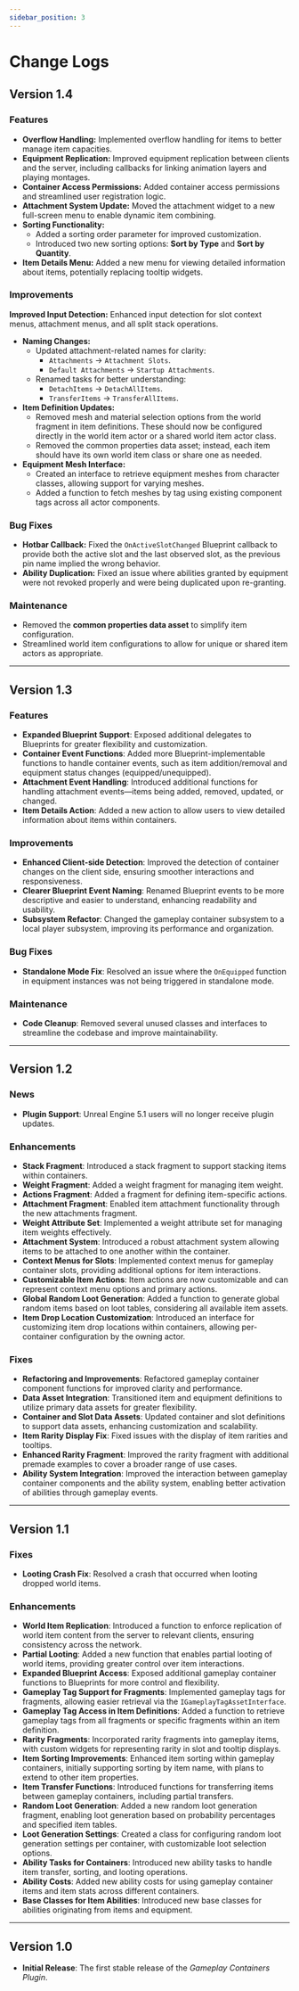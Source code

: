 ```yaml
---
sidebar_position: 3
---
```


# Change Logs

## Version 1.4

### Features
- **Overflow Handling:** Implemented overflow handling for items to better manage item capacities.
- **Equipment Replication:** Improved equipment replication between clients and the server, including callbacks for linking animation layers and playing montages.
- **Container Access Permissions:** Added container access permissions and streamlined user registration logic.
- **Attachment System Update:** Moved the attachment widget to a new full-screen menu to enable dynamic item combining.
- **Sorting Functionality:**  
  - Added a sorting order parameter for improved customization.  
  - Introduced two new sorting options: **Sort by Type** and **Sort by Quantity**.
- **Item Details Menu:** Added a new menu for viewing detailed information about items, potentially replacing tooltip widgets.

### Improvements
  **Improved Input Detection:** Enhanced input detection for slot context menus, attachment menus, and all split stack operations.
- **Naming Changes:**  
  - Updated attachment-related names for clarity:  
    - `Attachments` → `Attachment Slots`.  
    - `Default Attachments` → `Startup Attachments`.  
  - Renamed tasks for better understanding:  
    - `DetachItems` → `DetachAllItems`.  
    - `TransferItems` → `TransferAllItems`.
- **Item Definition Updates:**  
  - Removed mesh and material selection options from the world fragment in item definitions. These should now be configured directly in the world item actor or a shared world item actor class.  
  - Removed the common properties data asset; instead, each item should have its own world item class or share one as needed.
- **Equipment Mesh Interface:**  
  - Created an interface to retrieve equipment meshes from character classes, allowing support for varying meshes.  
  - Added a function to fetch meshes by tag using existing component tags across all actor components.

### Bug Fixes
- **Hotbar Callback:** Fixed the `OnActiveSlotChanged` Blueprint callback to provide both the active slot and the last observed slot, as the previous pin name implied the wrong behavior.
- **Ability Duplication:** Fixed an issue where abilities granted by equipment were not revoked properly and were being duplicated upon re-granting.

### Maintenance
- Removed the **common properties data asset** to simplify item configuration.  
- Streamlined world item configurations to allow for unique or shared item actors as appropriate.

---

## Version 1.3

### **Features**
- **Expanded Blueprint Support**: Exposed additional delegates to Blueprints for greater flexibility and customization.
- **Container Event Functions**: Added more Blueprint-implementable functions to handle container events, such as item addition/removal and equipment status changes (equipped/unequipped).
- **Attachment Event Handling**: Introduced additional functions for handling attachment events—items being added, removed, updated, or changed.
- **Item Details Action**: Added a new action to allow users to view detailed information about items within containers.

### **Improvements**
- **Enhanced Client-side Detection**: Improved the detection of container changes on the client side, ensuring smoother interactions and responsiveness.
- **Clearer Blueprint Event Naming**: Renamed Blueprint events to be more descriptive and easier to understand, enhancing readability and usability.
- **Subsystem Refactor**: Changed the gameplay container subsystem to a local player subsystem, improving its performance and organization.

### **Bug Fixes**
- **Standalone Mode Fix**: Resolved an issue where the `OnEquipped` function in equipment instances was not being triggered in standalone mode.

### **Maintenance**
- **Code Cleanup**: Removed several unused classes and interfaces to streamline the codebase and improve maintainability.

---

## Version 1.2

### **News**
- **Plugin Support**: Unreal Engine 5.1 users will no longer receive plugin updates.

### **Enhancements**
- **Stack Fragment**: Introduced a stack fragment to support stacking items within containers.
- **Weight Fragment**: Added a weight fragment for managing item weight.
- **Actions Fragment**: Added a fragment for defining item-specific actions.
- **Attachment Fragment**: Enabled item attachment functionality through the new attachments fragment.
- **Weight Attribute Set**: Implemented a weight attribute set for managing item weights effectively.
- **Attachment System**: Introduced a robust attachment system allowing items to be attached to one another within the container.
- **Context Menus for Slots**: Implemented context menus for gameplay container slots, providing additional options for item interactions.
- **Customizable Item Actions**: Item actions are now customizable and can represent context menu options and primary actions.
- **Global Random Loot Generation**: Added a function to generate global random items based on loot tables, considering all available item assets.
- **Item Drop Location Customization**: Introduced an interface for customizing item drop locations within containers, allowing per-container configuration by the owning actor.

### **Fixes**
- **Refactoring and Improvements**: Refactored gameplay container component functions for improved clarity and performance.
- **Data Asset Integration**: Transitioned item and equipment definitions to utilize primary data assets for greater flexibility.
- **Container and Slot Data Assets**: Updated container and slot definitions to support data assets, enhancing customization and scalability.
- **Item Rarity Display Fix**: Fixed issues with the display of item rarities and tooltips.
- **Enhanced Rarity Fragment**: Improved the rarity fragment with additional premade examples to cover a broader range of use cases.
- **Ability System Integration**: Improved the interaction between gameplay container components and the ability system, enabling better activation of abilities through gameplay events.

---

## Version 1.1

### **Fixes**
- **Looting Crash Fix**: Resolved a crash that occurred when looting dropped world items.

### **Enhancements**
- **World Item Replication**: Introduced a function to enforce replication of world item content from the server to relevant clients, ensuring consistency across the network.
- **Partial Looting**: Added a new function that enables partial looting of world items, providing greater control over item interactions.
- **Expanded Blueprint Access**: Exposed additional gameplay container functions to Blueprints for more control and flexibility.
- **Gameplay Tag Support for Fragments**: Implemented gameplay tags for fragments, allowing easier retrieval via the `IGameplayTagAssetInterface`.
- **Gameplay Tag Access in Item Definitions**: Added a function to retrieve gameplay tags from all fragments or specific fragments within an item definition.
- **Rarity Fragments**: Incorporated rarity fragments into gameplay items, with custom widgets for representing rarity in slot and tooltip displays.
- **Item Sorting Improvements**: Enhanced item sorting within gameplay containers, initially supporting sorting by item name, with plans to extend to other item properties.
- **Item Transfer Functions**: Introduced functions for transferring items between gameplay containers, including partial transfers.
- **Random Loot Generation**: Added a new random loot generation fragment, enabling loot generation based on probability percentages and specified item tables.
- **Loot Generation Settings**: Created a class for configuring random loot generation settings per container, with customizable loot selection options.
- **Ability Tasks for Containers**: Introduced new ability tasks to handle item transfer, sorting, and looting operations.
- **Ability Costs**: Added new ability costs for using gameplay container items and item stats across different containers.
- **Base Classes for Item Abilities**: Introduced new base classes for abilities originating from items and equipment.

---

## Version 1.0
- **Initial Release**: The first stable release of the *Gameplay Containers Plugin*.



